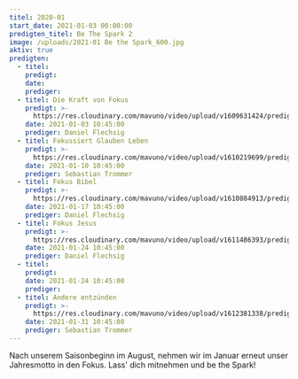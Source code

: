 ```yaml
---
titel: 2020-01
start_date: 2021-01-03 00:00:00
predigten_titel: Be The Spark 2
image: /uploads/2021-01 Be the Spark_600.jpg
aktiv: true
predigten:
  - titel:
    predigt:
    date:
    prediger:
  - titel: Die Kraft von Fokus
    predigt: >-
      https://res.cloudinary.com/mavuno/video/upload/v1609631424/predigten/2021%20Be%20The%20Spark/2021-01-04_GoDi_Mavuno_Berlin_-_Be_the_Spark_1_-_Kraft_von_Fokus.mp3
    date: 2021-01-03 10:45:00
    prediger: Daniel Flechsig
  - titel: Fokussiert Glauben Leben
    predigt: >-
      https://res.cloudinary.com/mavuno/video/upload/v1610219699/predigten/2021%20Be%20The%20Spark/2020-01-10_GoDi_Mavuno_Berlin_-_Be_The_Spark_2_-_Fokussiert_Glauben_Leben.mp3
    date: 2021-01-10 10:45:00
    prediger: Sebastian Trommer
  - titel: Fokus Bibel
    predigt: >-
      https://res.cloudinary.com/mavuno/video/upload/v1610884913/predigten/2021%20Be%20The%20Spark/2020-01-17_GoDi_Mavuno_Berlin_-_Be_the_Spark_3_-_Fokus_Bibel.mp3
    date: 2021-01-17 10:45:00
    prediger: Daniel Flechsig
  - titel: Fokus Jesus
    predigt: >-
      https://res.cloudinary.com/mavuno/video/upload/v1611486393/predigten/2021%20Be%20The%20Spark/2021-01-24_GoDi_Mavuno_Berlin-_Be_the_Spark_4_-_Fokus_Jesus.mp3
    date: 2021-01-24 10:45:00
    prediger: Daniel Flechsig
  - titel:
    predigt:
    date: 2021-01-24 10:45:00
    prediger:
  - titel: Andere entzünden
    predigt: >-
      https://res.cloudinary.com/mavuno/video/upload/v1612381338/predigten/2021%20Be%20The%20Spark/Be_The_Spark_2021_Teil_5___Andere_entz%C3%BCnden___31.01.2021___Sebastian_Trommer.mp4
    date: 2021-01-31 10:45:00
    prediger: Sebastian Trommer
---
```


Nach unserem Saisonbeginn im August, nehmen wir im Januar erneut unser Jahresmotto in den Fokus. Lass' dich mitnehmen und be the Spark\!&nbsp;
